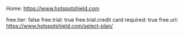 Home: https://www.hotspotshield.com

free.tier: false
free.trial: true
free.trial.credit card required: true
free.url: https://www.hotspotshield.com/select-plan/

